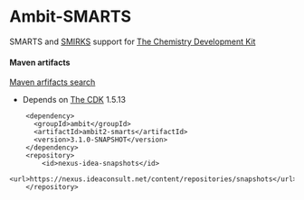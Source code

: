 # Ambit-SMARTS 

SMARTS and [SMIRKS](smirks.html) support for [The Chemistry Development Kit](http://cdk.sf.net) 

#### Maven artifacts

[Maven arfifacts search](https://nexus.ideaconsult.net/#nexus-search;quick~ambit2-smarts)

* Depends on [The CDK](http://cdk.sf.net) 1.5.13 
 
````
    <dependency>
      <groupId>ambit</groupId>
      <artifactId>ambit2-smarts</artifactId>
      <version>3.1.0-SNAPSHOT</version>
    </dependency>
    <repository>
		<id>nexus-idea-snapshots</id>
		<url>https://nexus.ideaconsult.net/content/repositories/snapshots</url>
    </repository> 
````


